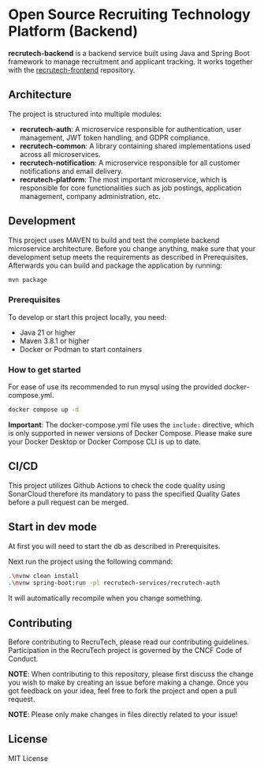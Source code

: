 # Open Source Recruiting Technology Platform (Backend)

**recrutech-backend** is a backend service built using Java and Spring Boot framework to manage recruitment and applicant tracking. It works together with the [recrutech-frontend](https://github.com/recrutech/recrutech-frontend) repository.

## Architecture

The project is structured into multiple modules:

- **recrutech-auth**: A microservice responsible for authentication, user management, JWT token handling, and GDPR compliance.
- **recrutech-common**: A library containing shared implementations used across all microservices.
- **recrutech-notification**: A microservice responsible for all customer notifications and email delivery.
- **recrutech-platform**: The most important microservice, which is responsible for core functionalities such as job postings, application management, company administration, etc.

## Development

This project uses MAVEN to build and test the complete backend microservice architecture. Before you change anything, make sure that your development setup meets the requirements as described in Prerequisites. Afterwards you can build and package the application by running:

```bash
mvn package
```

### Prerequisites

To develop or start this project locally, you need:

- Java 21 or higher
- Maven 3.8.1 or higher
- Docker or Podman to start containers

### How to get started

For ease of use its recommended to run mysql using the provided docker-compose.yml.

```bash
docker compose up -d
```

**Important**: The docker-compose.yml file uses the `include:` directive, which is only supported in newer versions of Docker Compose. Please make sure your Docker Desktop or Docker Compose CLI is up to date.

## CI/CD

This project utilizes Github Actions to check the code quality using SonarCloud therefore its mandatory to pass the specified Quality Gates before a pull request can be merged.

## Start in dev mode

At first you will need to start the db as described in Prerequisites.

Next run the project using the following command:

```bash
.\mvnw clean install
.\mvnw spring-boot:run -pl recrutech-services/recrutech-auth
```

It will automatically recompile when you change something.


## Contributing

Before contributing to RecruTech, please read our contributing guidelines. Participation in the RecruTech project is governed by the CNCF Code of Conduct.

**NOTE**: When contributing to this repository, please first discuss the change you wish to make by creating an issue before making a change. Once you got feedback on your idea, feel free to fork the project and open a pull request.

**NOTE**: Please only make changes in files directly related to your issue!

## License

MIT License
